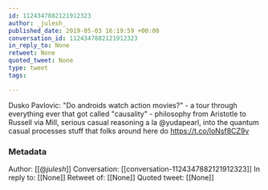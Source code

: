 ```yaml
---
id: 1124347882121912323
author: _julesh_
published_date: 2019-05-03 16:19:59 +00:00
conversation_id: 1124347882121912323
in_reply_to: None
retweet: None
quoted_tweet: None
type: tweet
tags:

---
```


Dusko Pavlovic: "Do androids watch action movies?" - a tour through everything ever that got called "causality" - philosophy from Aristotle to Russell via Mill, serious casual reasoning a la @yudapearl, into the quantum casual processes stuff that folks around here do https://t.co/loNsf8CZ9v

### Metadata

Author: [[@_julesh_]]
Conversation: [[conversation-1124347882121912323]]
In reply to: [[None]]
Retweet of: [[None]]
Quoted tweet: [[None]]
